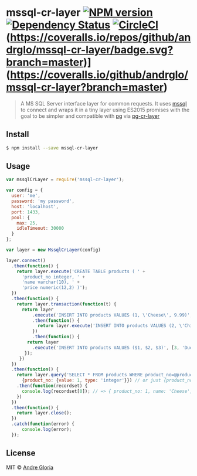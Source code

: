 # mssql-cr-layer [![NPM version][npm-image]][npm-url] [![Dependency Status][daviddm-image]][daviddm-url] [![CircleCI](https://circleci.com/gh/andrglo/mssql-cr-layer.svg?style=svg)](https://circleci.com/gh/andrglo/mssql-cr-layer) (https://coveralls.io/repos/github/andrglo/mssql-cr-layer/badge.svg?branch=master)](https://coveralls.io/github/andrglo/mssql-cr-layer?branch=master)

> A MS SQL Server interface layer for common requests. It uses [mssql](https://github.com/patriksimek/node-mssql) to connect
and wraps it in a tiny layer using ES2015 promises with the goal to be simpler and compatible with [pg](https://github.com/brianc/node-postgres)
via [pg-cr-layer](https://github.com/andrglo/pg-cr-layer)



## Install

```sh
$ npm install --save mssql-cr-layer
```


## Usage

```js
var mssqlCrLayer = require('mssql-cr-layer');

var config = {
  user: 'me',
  password: 'my password',
  host: 'localhost',
  port: 1433,
  pool: {
    max: 25,
    idleTimeout: 30000
  }
};

var layer = new MssqlCrLayer(config)

layer.connect()
  .then(function() {
    return layer.execute('CREATE TABLE products ( ' +
      'product_no integer, ' +
      'name varchar(10), ' +
      'price numeric(12,2) )');
  })
  .then(function() {
    return layer.transaction(function(t) {
      return layer
	      .execute('INSERT INTO products VALUES (1, \'Cheese\', 9.99)', null, {transaction: t})
          .then(function() {
            return layer.execute('INSERT INTO products VALUES (2, \'Chicken\', 19.99)', null, {transaction: t})
          })
		  .then(function() {
        return layer
          .execute('INSERT INTO products VALUES ($1, $2, $3)', [3, 'Duck', 0.99], {transaction: t})
       });
     })
  })
  .then(function() {
    return layer.query('SELECT * FROM products WHERE product_no=@product_no',
      {product_no: {value: 1, type: 'integer'}}) // or just {product_no: 1}
    .then(function(recordset) {
      console.log(recordset[0]); // => { product_no: 1, name: 'Cheese', price: 9.99 }
    })
  })
  .then(function() {
    return layer.close();
  })
  .catch(function(error) {
	  console.log(error);
  });

```

## License

MIT © [Andre Gloria](andrglo.com)


[npm-image]: https://badge.fury.io/js/mssql-cr-layer.svg
[npm-url]: https://npmjs.org/package/mssql-cr-layer
[daviddm-image]: https://david-dm.org/andrglo/mssql-cr-layer.svg?theme=shields.io
[daviddm-url]: https://david-dm.org/andrglo/mssql-cr-layer
